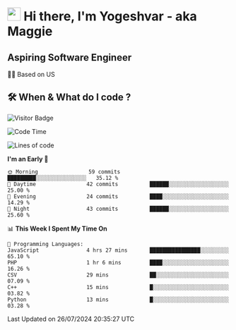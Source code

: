 <h1><img src="https://emojis.slackmojis.com/emojis/images/1531849430/4246/blob-sunglasses.gif?1531849430" width="30"/> Hi there, I'm Yogeshvar - aka Maggie</h1>

## Aspiring Software Engineer
🏂🏻  Based on US 

## 🛠 When & What do I code ?  

![Visitor Badge](https://visitor-badge.feriirawann.repl.co?username=yogeshvar&repo=yogeshvar&label=Visitors&style=plastic&color=%23457BFF&contentType=svg)

<!--START_SECTION:waka-->
![Code Time](http://img.shields.io/badge/Code%20Time-2%2C916%20hrs%2028%20mins-blue)

![Lines of code](https://img.shields.io/badge/From%20Hello%20World%20I%27ve%20Written-270.3%20thousand%20lines%20of%20code-blue)

**I'm an Early 🐤** 

```text
🌞 Morning                59 commits          █████████░░░░░░░░░░░░░░░░   35.12 % 
🌆 Daytime                42 commits          ██████░░░░░░░░░░░░░░░░░░░   25.00 % 
🌃 Evening                24 commits          ████░░░░░░░░░░░░░░░░░░░░░   14.29 % 
🌙 Night                  43 commits          ██████░░░░░░░░░░░░░░░░░░░   25.60 % 
```


📊 **This Week I Spent My Time On** 

```text
💬 Programming Languages: 
JavaScript               4 hrs 27 mins       ████████████████░░░░░░░░░   65.10 % 
PHP                      1 hr 6 mins         ████░░░░░░░░░░░░░░░░░░░░░   16.26 % 
CSV                      29 mins             ██░░░░░░░░░░░░░░░░░░░░░░░   07.09 % 
C++                      15 mins             █░░░░░░░░░░░░░░░░░░░░░░░░   03.82 % 
Python                   13 mins             █░░░░░░░░░░░░░░░░░░░░░░░░   03.28 % 
```


 Last Updated on 26/07/2024 20:35:27 UTC
<!--END_SECTION:waka-->
